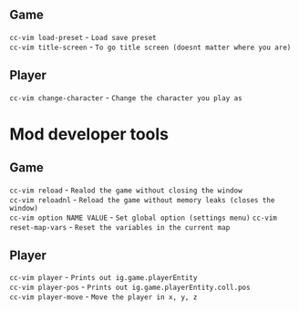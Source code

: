 ## Game
`cc-vim load-preset` - `Load save preset`  
`cc-vim title-screen` - `To go title screen (doesnt matter where you are)`  

## Player
`cc-vim change-character` - `Change the character you play as`  

# Mod developer tools
## Game
`cc-vim reload` - `Realod the game without closing the window`  
`cc-vim reloadnl` - `Reload the game without memory leaks (closes the window)`  
`cc-vim option NAME VALUE` - `Set global option (settings menu)`
`cc-vim reset-map-vars` - `Reset the variables in the current map`

## Player
`cc-vim player` - `Prints out ig.game.playerEntity`  
`cc-vim player-pos` - `Prints out ig.game.playerEntity.coll.pos`  
`cc-vim player-move` - `Move the player in x, y, z`  
